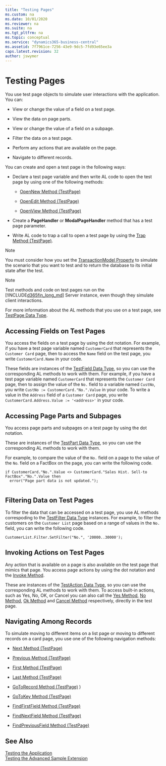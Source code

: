 ```yaml
---
title: "Testing Pages"
ms.custom: na
ms.date: 10/01/2020
ms.reviewer: na
ms.suite: na
ms.tgt_pltfrm: na
ms.topic: conceptual
ms.service: "dynamics365-business-central"
ms.assetid: 7f7961ce-7256-43e9-9dc5-7fd93e65ee3a
caps.latest.revision: 32
author: jswymer
---
```


# Testing Pages

You use test page objects to simulate user interactions with the application. You can:  
  
-   View or change the value of a field on a test page.  
  
-   View the data on page parts.  
  
-   View or change the value of a field on a subpage.  
  
-   Filter the data on a test page.  
  
-   Perform any actions that are available on the page.  
  
-   Navigate to different records.  


You can create and open a test page in the following ways:  
  
- Declare a test page variable and then write AL code to open the test page by using one of the following methods:  
  
  -   [OpenNew Method \(TestPage\)](methods-auto/testpage/testpage-opennew-method.md)  
  
  -   [OpenEdit Method \(TestPage\)](methods-auto/testpage/testpage-openedit-method.md)  
  
  -   [OpenView Method \(TestPage\)](methods-auto/testpage/testpage-openview-method.md)  
  
- Create a **PageHandler** or **ModalPageHandler** method that has a test page parameter. 
  
- Write AL code to trap a call to open a test page by using the [Trap Method \(TestPage\)](methods-auto/testpage/testpage-trap-method.md).  

> [!NOTE]
> You must consider how you set the [TransactionModel Property](./properties/devenv-properties.md) to simulate the scenario that you want to test and to return the database to its initial state after the test. 

> [!NOTE]  
> Test methods and code on test pages run on the [!INCLUDE[d365fin_long_md](includes/d365fin_long_md.md)] Server instance, even though they simulate client interactions.  
 
 For more information about the AL methods that you use on a test page, see [TestPage Data Type](methods-auto/testpage/testpage-data-type.md).  

## Accessing Fields on Test Pages

You access the fields on a test page by using the dot notation. For example, if you have a test page variable named `CustomerCard` that represents the `Customer Card` page, then to access the `Name` field on the test page, you write `CustomerCard.Name` in your code.  
  
These fields are instances of the [TestField Data Type](methods-auto/testfield/testfield-data-type.md), so you can use the corresponding AL methods to work with them. For example, if you have a test page variable named `CustomerCard` that represents the `Customer Card` page, then to assign the value of the `No.` field to a variable named `CustNo`, you write `CustNo := CustomerCard."No.".Value` in your code. To write a value in the `Address` field of a `Customer Card` page, you write `CustomerCard.Address.Value := '<address>'` in your code.  
 
  
## Accessing Page Parts and Subpages

You access page parts and subpages on a test page by using the dot notation. 
 
These are instances of the [TestPart Data Type](methods-auto/testpart/testpart-data-type.md), so you can use the corresponding AL methods to work with them.

For example, to compare the value of the `No.` field on a page to the value of the `No`. field on a FactBox on the page, you can write the following code.  

```AL
if CustomerCard."No.".Value <> CustomerCard."Sales Hist. Sell-to FactBox"."No.".Value then  
  error("Page part data is not updated.");  
  
```  

## Filtering Data on Test Pages

To filter the data that can be accessed on a test page, you use AL methods correspoding to the [TestFilter Data Type](methods-auto/testpart/testpart-data-type.md) instances. For example, to filter the customers on the `Customer List` page based on a range of values in the `No.` field, you can write the following code.  
  
```AL
CustomerList.Filter.SetFilter("No.", '20000..30000');  
```  
  
## Invoking Actions on Test Pages

Any action that is available on a page is also available on the test page that mimics that page. You access page actions by using the dot notation and the [Invoke Method](methods-auto/testaction/testaction-invoke-method.md). 

These are instances of the [TestAction Data Type](methods-auto/testaction/testaction-data-type.md), so you can use the corresponding AL methods to work with them. To access built-in actions, such as Yes, No, OK, or Cancel you can also call the [Yes Method](methods-auto/testpage/testpage-yes-method.md), [No Method](methods-auto/testpage/testpage-no-method.md), [Ok Method](methods-auto/testpage/testpage-ok-method.md) and [Cancel Method](methods-auto/testpage/testpage-ok-method.md) respectively, directly in the test page.
  
## Navigating Among Records

To simulate moving to different items on a list page or moving to different records on a card page, you use one of the following navigation methods:  
  
-   [Next Method \(TestPage\)](methods-auto/testpage/testpage-next-method.md)  
  
-   [Previous Method \(TestPage\)](methods-auto/testpage/testpage-previous-method.md) 
  
-   [First Method \(TestPage\)](methods-auto/testpage/testpage-first-method.md)   
  
-   [Last Method \(TestPage\)](methods-auto/testpage/testpage-last-method.md)  
  
-   [GoToRecord Method \(TestPage\)](methods-auto/testpage/testpage-gotorecord-method.md) )  
  
-   [GoToKey Method \(TestPage\)](methods-auto/testpage/testpage-gotokey-method.md)   
  
-   [FindFirstField Method \(TestPage\)](methods-auto/testpage/testpage-findfirstfield-method.md)   
  
-   [FindNextField Method \(TestPage\)](methods-auto/testpage/testpage-findnextfield-method.md)   
  
-   [FindPreviousField Method \(TestPage\)](methods-auto/testpage/testpage-findpreviousfield-method.md)   
  
## See Also

[Testing the Application](devenv-testing-pages.md)  
[Testing the Advanced Sample Extension](devenv-extension-advanced-example-test.md)